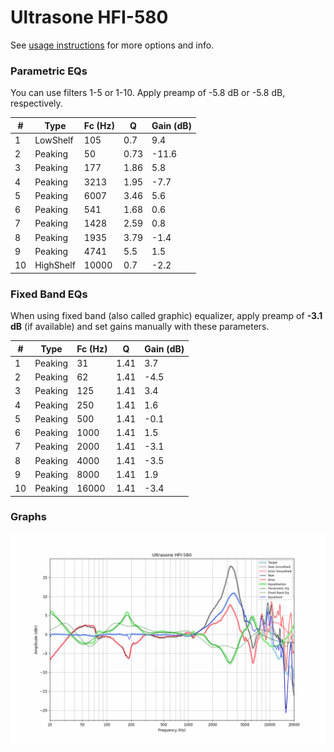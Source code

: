 # Ultrasone HFI-580
See [usage instructions](https://github.com/jaakkopasanen/AutoEq#usage) for more options and info.

### Parametric EQs
You can use filters 1-5 or 1-10. Apply preamp of -5.8 dB or -5.8 dB, respectively.

|   # | Type      |   Fc (Hz) |    Q |   Gain (dB) |
|-----|-----------|-----------|------|-------------|
|   1 | LowShelf  |       105 | 0.7  |         9.4 |
|   2 | Peaking   |        50 | 0.73 |       -11.6 |
|   3 | Peaking   |       177 | 1.86 |         5.8 |
|   4 | Peaking   |      3213 | 1.95 |        -7.7 |
|   5 | Peaking   |      6007 | 3.46 |         5.6 |
|   6 | Peaking   |       541 | 1.68 |         0.6 |
|   7 | Peaking   |      1428 | 2.59 |         0.8 |
|   8 | Peaking   |      1935 | 3.79 |        -1.4 |
|   9 | Peaking   |      4741 | 5.5  |         1.5 |
|  10 | HighShelf |     10000 | 0.7  |        -2.2 |

### Fixed Band EQs
When using fixed band (also called graphic) equalizer, apply preamp of **-3.1 dB** (if available) and set gains manually with these parameters.

|   # | Type    |   Fc (Hz) |    Q |   Gain (dB) |
|-----|---------|-----------|------|-------------|
|   1 | Peaking |        31 | 1.41 |         3.7 |
|   2 | Peaking |        62 | 1.41 |        -4.5 |
|   3 | Peaking |       125 | 1.41 |         3.4 |
|   4 | Peaking |       250 | 1.41 |         1.6 |
|   5 | Peaking |       500 | 1.41 |        -0.1 |
|   6 | Peaking |      1000 | 1.41 |         1.5 |
|   7 | Peaking |      2000 | 1.41 |        -3.1 |
|   8 | Peaking |      4000 | 1.41 |        -3.5 |
|   9 | Peaking |      8000 | 1.41 |         1.9 |
|  10 | Peaking |     16000 | 1.41 |        -3.4 |

### Graphs
![](./Ultrasone%20HFI-580.png)
